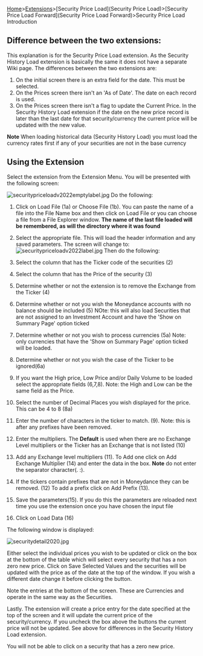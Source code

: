 [Home](https://bitbucket.org/mikerb/moneydance-2019/wiki/Home)>[Extensions](https://bitbucket.org/mikerb/moneydance-2019/wiki/Extensions)>[Security Price Load](Security Price Load)>[Security Price Load Forward](Security Price Load Forward)>Security Price Load Introduction
## Difference between the two extensions:

This explanation is for the Security Price Load extension.  As the Security History Load extension is basically the same it does not have a separate Wiki page.  The differences between the two extensions are:

1. On the initial screen there is an extra field for the date.  This must be selected.
2. On the Prices screen there isn't an 'As of Date'.  The date on each record is used.
3. On the Prices screen there isn't a flag to update the Current Price.  In the Security History Load extension if the date on the new price record is later than the last date for that security/currency the current price will be updated with the new value.

**Note** When loading historical data (Security History Load) you must load the currency rates first if any of your securities are not in the base currency

## Using the Extension

Select the extension from the Extension Menu.  You will be presented with the following screen:

![securitypriceloadv2022emptylabel.jpg](https://bitbucket.org/repo/K6egeG/images/613388290-securitypriceloadv2022emptylabel.jpg)
Do the following:

1. Click on Load File (1a) or Choose File (1b). You can paste the name of a file into the File Name box and then click on Load File or you can choose a file from a File Explorer window.
**The name of the last file loaded will be remembered, as will the directory where it was found**
2. Select the appropriate file.  This will load the header information and any saved parameters.  The screen will change to:
![securitypriceloadv2022label.jpg](https://bitbucket.org/repo/K6egeG/images/2066412760-securitypriceloadv2022label.jpg)
Then do the following:

1. Select the column that has the Ticker code of the securities (2)
2. Select the column that has the Price of the security (3)
3. Determine whether or not the extension is to remove the Exchange from the Ticker (4)
4. Determine whether or not you wish the Moneydance accounts with no balance should be included (5)  NOte: this will also load Securities that are not assigned to an Investment Account and have the 'Show on Summary Page' option ticked
5. Determine whether or not you wish to process currencies (5a) Note: only currencies that have the 'Show on Summary Page' option ticked will be loaded.
6. Determine whether or not you wish the case of the Ticker to be ignored(6a)
7. If you want the High price, Low Price and/or Daily Volume to be loaded select the appropriate fields (6,7,8).  Note: the High and Low can be the same field as the Price.
8. Select the number of Decimal Places you wish displayed for the price.  This can be 4 to 8 (8a)
9. Enter the number of characters in the ticker to match. (9).  Note: this is after any prefixes have been removed.
10. Enter the multipliers. The **Default** is used when there are no Exchange Level multipliers or the Ticker has an Exchange that is not listed (10)
11. Add any Exchange level multipliers (11).  To Add one click on Add Exchange Multiplier (14) and enter the data in the box.  **Note** do not enter the separator character(. :).
12. If the tickers contain prefixes that are not in Moneydance they can be removed. (12) To add a prefix click on Add Prefix (13).
13. Save the parameters(15).  If you do this the parameters are reloaded next time you use the extension once you have chosen the input file
14. Click on Load Data (16)

The following window is displayed:

![securitydetail2020.jpg](https://bitbucket.org/repo/K6egeG/images/1683094967-securitydetail2020.jpg)

Either select the individual prices you wish to be updated or click on the box at the bottom of the table which will select every security that has a non zero new price.  Click on Save Selected Values and the securities will be updated with the price as of the date at the top of the window.  If you wish a different date change it before clicking the button.

Note the entries at the bottom of the screen.  These are Currencies and operate in the same way as the Securities.

Lastly.  The extension will create a price entry for the date specified at the top of the screen and it will update the current price of the security/currency.  If you uncheck the box above the buttons the current price will not be updated. See above for differences in the Security History Load extension.

You will not be able to click on a security that has a zero new price.